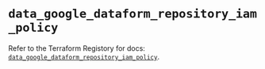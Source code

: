 # `data_google_dataform_repository_iam_policy`

Refer to the Terraform Registory for docs: [`data_google_dataform_repository_iam_policy`](https://registry.terraform.io/providers/hashicorp/google-beta/5.29.0/docs/data-sources/google_dataform_repository_iam_policy).
